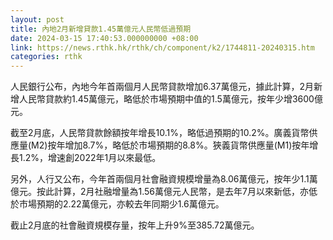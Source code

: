 ```yaml
---
layout: post
title: 內地2月新增貸款1.45萬億元人民幣低過預期
date: 2024-03-15 17:40:53.000000000 +08:00
link: https://news.rthk.hk/rthk/ch/component/k2/1744811-20240315.htm
categories: rthk
---
```


人民銀行公布，內地今年首兩個月人民幣貸款增加6.37萬億元，據此計算，2月新增人民幣貸款約1.45萬億元，略低於市場預期中值的1.5萬億元，按年少增3600億元。

截至2月底，人民幣貸款餘額按年增長10.1%，略低過預期的10.2%。廣義貨幣供應量(M2)按年增加8.7%，略低於市場預期的8.8%。狹義貨幣供應量(M1)按年增長1.2%，增速創2022年1月以來最低。

另外，人行又公布，今年首兩個月社會融資規模增量為8.06萬億元，按年少1.1萬億元。按此計算，2月社融增量為1.56萬億元人民幣，是去年7月以來新低，亦低於市場預期的2.22萬億元，亦較去年同期少1.6萬億元。

截止2月底的社會融資規模存量，按年上升9%至385.72萬億元。
